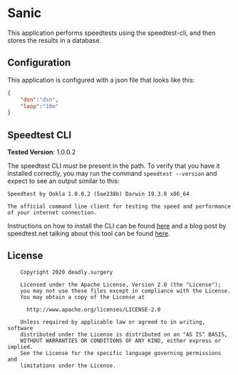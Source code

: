 # Sanic

This application performs speedtests using the speedtest-cli, and then stores the results in a database. 

## Configuration 

This application is configured with a json file that looks like this: 

``` json
{
    "dsn":"dsn",
    "loop":"10m"
}
```

## Speedtest CLI

**Tested Version**: 1.0.0.2

The speedtest CLI _must_ be present in the path. To verify that you have it
installed correctly, you may run the command `speedtest --version` and expect to
see an output similar to this:

```
Speedtest by Ookla 1.0.0.2 (5ae238b) Darwin 19.3.0 x86_64

The official command line client for testing the speed and performance
of your internet connection.
```

Instructions on how to install the CLI can be found
[here](https://www.speedtest.net/apps/cli) and a blog post by speedtest.net
talking about this tool can be found
[here](https://www.speedtest.net/insights/blog/introducing-speedtest-cli/).

## License

```
    Copyright 2020 deadly.surgery

    Licensed under the Apache License, Version 2.0 (the "License");
    you may not use these files except in compliance with the License.
    You may obtain a copy of the License at

      http://www.apache.org/licenses/LICENSE-2.0

    Unless required by applicable law or agreed to in writing, software
    distributed under the License is distributed on an "AS IS" BASIS,
    WITHOUT WARRANTIES OR CONDITIONS OF ANY KIND, either express or implied.
    See the License for the specific language governing permissions and
    limitations under the License.
```